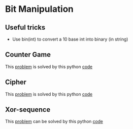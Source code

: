 # Bit Manipulation
## Useful tricks
* Use bin(int) to convert a 10 base int into binary (in string)

## Counter Game
This [problem](https://www.hackerrank.com/challenges/counter-game/problem) is solved by
this python [code](counter_game.py) 

## Cipher
This [problem](https://www.hackerrank.com/challenges/cipher/problem) is solved
by this python [code](cipher.py)

## Xor-sequence
This [problem](https://www.hackerrank.com/challenges/xor-se/problem) can
be solved by this python [code](xor_sequence.py)